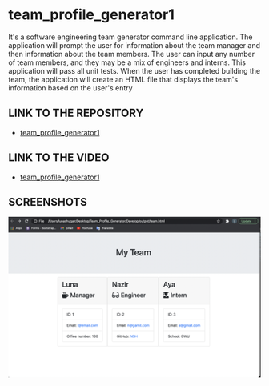 # team_profile_generator1

It's a software engineering team generator command line application. The application will prompt the user for information about the team manager and then information about the team members. The user can input any number of team members, and they may be a mix of engineers and interns. This application will pass all unit tests. When the user has completed building the team, the application will create an HTML file that displays the team's information based on  the user's entry


## LINK TO THE REPOSITORY

-  [team_profile_generator1](https://github.com/LShuqair/team_profile_generator1)


## LINK TO THE VIDEO
-  [team_profile_generator1](https://drive.google.com/file/d/1CYHfhlYNvpTuenh8hl_ws3WSJXlo9FA3/view?usp=sharing)


## SCREENSHOTS
![Tteam_profile_generator1 team.html screen shot](Screenshot.png)

